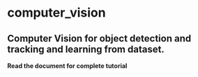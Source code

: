 # computer_vision
<h2>Computer Vision for object detection and tracking and learning from dataset.</h2>

<b>Read the document for complete tutorial<b>
